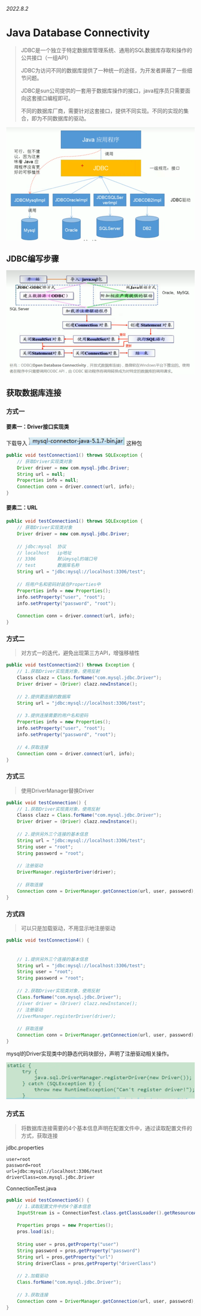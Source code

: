 *2022.8.2*

# Java Database Connectivity

> JDBC是一个独立于特定数据库管理系统、通用的SQL数据库存取和操作的公共接口（一组API）
>
> JDBC为访问不同的数据库提供了一种统一的途径，为开发者屏蔽了一些细节问题。
>
> JDBC是sun公司提供的一套用于数据库操作的接口，java程序员只需要面向这套接口编程即可。
>
> 不同的数据库厂商，需要针对这套接口，提供不同实现。不同的实现的集合，即为不同数据库的驱动。

![image-20220802160920526](JDBC.assets/image-20220802160920526.png)





## JDBC编写步骤

![image-20220802161824817](JDBC.assets/image-20220802161824817.png)







## 获取数据库连接



### 方式一

#### 要素一：Driver接口实现类

下载导入 ![image-20220802164229554](JDBC.assets/image-20220802164229554.png)  这种包

```java
public void testConnection1() throws SQLException {
    // 获取Driver实现类对象
    Driver driver = new com.mysql.jdbc.Driver;
    String url = null;
    Properties info = null;
    Connection conn = driver.connect(url, info);
}
```

#### 要素二：URL

```java
public void testConnection1() throws SQLException {
    // 获取Driver实现类对象
    Driver driver = new com.mysql.jdbc.Driver;

    // jdbc:mysql  协议
    // localhost   ip地址
    // 3306        默认mysql的端口号
    // test        数据库名称
    String url = "jdbc:mysql://localhost:3306/test";

    // 将用户名和密码封装在Properties中
    Properties info = new Properties();
    info.setProperty("user", "root");
    info.setProperty("password", "root");

    Connection conn = driver.connect(url, info);
}
```



### 方式二

> 对方式一的迭代，避免出现第三方API，增强移植性

```java
public void testConnection2() throws Exception {
    // 1.获取Driver实现类对象，使用反射
	Classs clazz = Class.forName("com.mysql.jdbc.Driver");
    Driver driver = (Driver) clazz.newInstance();
    
    // 2.提供要连接的数据库
    String url = "jdbc:mysql://localhost:3306/test";
    
    // 3.提供连接需要的用户名和密码
    Properties info = new Properties();
    info.setProperty("user", "root");
    info.setProperty("password", "root");
    
    // 4.获取连接
    Connection conn = driver.connect(url, info);
}
```



### 方式三

> 使用DriverManager替换Driver

```java
public void testConnection() {
    // 1.获取Driver实现类对象，使用反射
    Classs clazz = Class.forName("com.mysql.jdbc.Driver");
    Driver driver = (Driver) clazz.newInstance();
    
    // 2.提供另外三个连接的基本信息
    String url = "jdbc:mysql://localhost:3306/test";
    String user = "root";
    String password = "root";
    
	// 注册驱动
    DriverManager.registerDriver(driver);
    
    // 获取连接
    Connection conn = DriverManager.getConnection(url, user, password);   
}
```





### 方式四

>  可以只是加载驱动，不用显示地注册驱动

```java
public void testConnection4() {

    
    // 1.提供另外三个连接的基本信息
    String url = "jdbc:mysql://localhost:3306/test";
    String user = "root";
    String password = "root";
    
    // 2.获取Driver实现类对象，使用反射
    Class.forName("com.mysql.jdbc.Driver");
    //iver driver = (Driver) clazz.newInstance();
	// 注册驱动
    //iverManager.registerDriver(driver);
    
    // 获取连接
    Connection conn = DriverManager.getConnection(url, user, password);   
}
```

mysql的Driver实现类中的静态代码块部分，声明了注册驱动相关操作。

![image-20220802172751764](JDBC.assets/image-20220802172751764.png)





### 方式五

> 将数据库连接需要的4个基本信息声明在配置文件中，通过读取配置文件的方式，获取连接

jdbc.properties

```
user=root
password=root
url=jdbc:mysql://localhost:3306/test
driverClass=com.mysql.jdbc.Driver
```



ConnectionTest.java

```java
public void testConnection5() {
	// 1.读取配置文件中的4个基本信息
    InputStream is = ConnectionTest.class.getClassLoader().getResourceAsStream("jdbc.preperties")
        
    Properties props = new Properties();
    pros.load(is);
    
    String user = pros,getProperty("user")
    String password = pros,getProperty("password")
    String url = pros,getProperty("url")
    String driverClass = pros,getProperty("driverClass")
    
    // 2.加载驱动
    Class.forName("com.mysql.jdbc.Driver");
    
    // 3.获取连接
    Connection conn = DriverManager.getConnection(url, user, password);   
}
```

